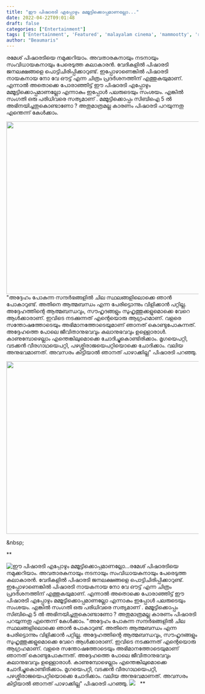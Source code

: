 ```yaml
---
title: "ഈ പിഷാരടി എപ്പോഴും മമ്മൂട്ടിക്കൊപ്പമാണല്ലോ..."
date: 2022-04-22T09:01:48
draft: false
categories: ["Entertainment"]
tags: ['Entertainment', 'Featured', 'malayalam cinema', 'mammootty', 'ramesh pisharody']
author: "Beaumaris"
---
```


രമേശ് പിഷാരടിയെ നമുക്കറിയാം. അവതാരകനായും നടനായും സംവിധായകനായും പേരെടുത്ത കലാകാരൻ. വേദികളിൽ പിഷാരടി ജനലക്ഷങ്ങളെ പൊട്ടിചിരിപ്പിക്കാറുണ്ട്. ഇപ്പോഴാണെങ്കിൽ പിഷാരടി നായകനായ നോ വേ ഔട്ട് എന്ന ചിത്രം പ്രദർശനത്തിന് എത്തുകയുമാണ്. എന്നാൽ അതൊക്കെ പോരാഞ്ഞിട്ട് ഈ പിഷാരടി എപ്പോഴും മമ്മൂട്ടിക്കൊപ്പമാണല്ലോ എന്നാകും ഇപ്പോൾ പലരുടെയും സംശയം. എങ്കിൽ സംഗതി ഒരു പരിധിവരെ സത്യമാണ് . മമ്മൂട്ടിക്കൊപ്പം സിബിഐ 5 ൽ അഭിനയിച്ചതുകൊണ്ടാണോ ? അതുമാത്രമല്ല കാരണം പിഷാരടി പറയുന്നതു എന്തെന്ന് കേൾക്കാം.

<img class="size-full wp-image-330708 aligncenter" src="https://cdn.boolokam.com/articles/2022/04/ggrggrrg.webp" alt="" width="750" height="453" />"അദ്ദേഹം പോകുന്ന സന്ദർഭങ്ങളിൽ ചില സ്ഥലങ്ങളിലൊക്കെ ഞാൻ പോകാറുണ്ട്. അതിനെ ആത്മബന്ധം എന്ന പേരിട്ടൊന്നും വിളിക്കാൻ പറ്റില്ല. അദ്ദേഹത്തിന്റെ ആത്മബന്ധവും, സൗഹൃദങ്ങളും സുഹൃത്തുക്കളുമൊക്കെ വേറെ ആൾക്കാരാണ്. ഇവിടെ നടക്കുന്നത് എന്റെയൊരു ആഗ്രഹമാണ്. വളരെ സന്തോഷത്തോടെയും അഭിമാനത്തോടെയുമാണ് ഞാനത് കൊണ്ടുപോകുന്നത്. അദ്ദേഹത്തെ പോലെ ജീവിതാനുഭവവും കലാനുഭവവും ഉള്ളൊരാൾ. കാണുമ്പോഴെല്ലാം എന്തെങ്കിലുമൊക്കെ ചോദിച്ചുകൊണ്ടിരിക്കാം. മൃഗയെപറ്റി, വടക്കൻ വീരഗാഥയെപറ്റി, പഴശ്ശിരാജയെപറ്റിയൊക്കെ ചോദിക്കാം. വലിയ അനുഭവമാണത്. അവസരം കിട്ടിയാൽ ഞാനത് പാഴാക്കില്ല" പിഷാരടി പറഞ്ഞു.

<img class="size-full wp-image-330709 aligncenter" src="https://cdn.boolokam.com/articles/2022/04/jyjjy.webp" alt="" width="750" height="453" />

&amp;nbsp;

**


![ഈ പിഷാരടി എപ്പോഴും മമ്മൂട്ടിക്കൊപ്പമാണല്ലോ...](https://cdn.boolokam.com/articles/2022/04/ggrggrrg.webp)രമേശ് പിഷാരടിയെ നമുക്കറിയാം. അവതാരകനായും നടനായും സംവിധായകനായും പേരെടുത്ത കലാകാരൻ. വേദികളിൽ പിഷാരടി ജനലക്ഷങ്ങളെ പൊട്ടിചിരിപ്പിക്കാറുണ്ട്. ഇപ്പോഴാണെങ്കിൽ പിഷാരടി നായകനായ നോ വേ ഔട്ട് എന്ന ചിത്രം പ്രദർശനത്തിന് എത്തുകയുമാണ്. എന്നാൽ അതൊക്കെ പോരാഞ്ഞിട്ട് ഈ പിഷാരടി എപ്പോഴും മമ്മൂട്ടിക്കൊപ്പമാണല്ലോ എന്നാകും ഇപ്പോൾ പലരുടെയും സംശയം. എങ്കിൽ സംഗതി ഒരു പരിധിവരെ സത്യമാണ് . മമ്മൂട്ടിക്കൊപ്പം സിബിഐ 5 ൽ അഭിനയിച്ചതുകൊണ്ടാണോ ? അതുമാത്രമല്ല കാരണം പിഷാരടി പറയുന്നതു എന്തെന്ന് കേൾക്കാം. "അദ്ദേഹം പോകുന്ന സന്ദർഭങ്ങളിൽ ചില സ്ഥലങ്ങളിലൊക്കെ ഞാൻ പോകാറുണ്ട്. അതിനെ ആത്മബന്ധം എന്ന പേരിട്ടൊന്നും വിളിക്കാൻ പറ്റില്ല. അദ്ദേഹത്തിന്റെ ആത്മബന്ധവും, സൗഹൃദങ്ങളും സുഹൃത്തുക്കളുമൊക്കെ വേറെ ആൾക്കാരാണ്. ഇവിടെ നടക്കുന്നത് എന്റെയൊരു ആഗ്രഹമാണ്. വളരെ സന്തോഷത്തോടെയും അഭിമാനത്തോടെയുമാണ് ഞാനത് കൊണ്ടുപോകുന്നത്. അദ്ദേഹത്തെ പോലെ ജീവിതാനുഭവവും കലാനുഭവവും ഉള്ളൊരാൾ. കാണുമ്പോഴെല്ലാം എന്തെങ്കിലുമൊക്കെ ചോദിച്ചുകൊണ്ടിരിക്കാം. മൃഗയെപറ്റി, വടക്കൻ വീരഗാഥയെപറ്റി, പഴശ്ശിരാജയെപറ്റിയൊക്കെ ചോദിക്കാം. വലിയ അനുഭവമാണത്. അവസരം കിട്ടിയാൽ ഞാനത് പാഴാക്കില്ല" പിഷാരടി പറഞ്ഞു. ![](https://cdn.boolokam.com/articles/2022/04/jyjjy.webp) &nbsp; **
